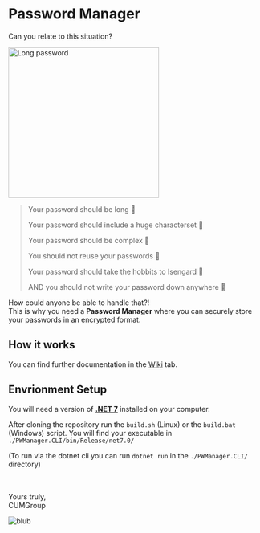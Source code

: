 # Password Manager

Can you relate to this situation?

<img alt="Long password" width=300 src="https://media.tenor.com/2rRWFDtWwDAAAAAd/samsung-passcode.gif"></img>

> Your password should be long 🐍
> 
> Your password should include a huge characterset 💬
>
> Your password should be complex 🎇
>
> You should not reuse your passwords 🔁
> 
> Your password should take the hobbits to Isengard 💍
> 
> AND you should not write your password down anywhere 🧠

How could anyone be able to handle that?!<br>
This is why you need a **Password Manager** where you can securely store your passwords in an encrypted format.

## How it works
You can find further documentation in the [Wiki](https://github.com/CUMGroup/PWManager/wiki) tab.

## Envrionment Setup
You will need a version of [**.NET 7**](https://dotnet.microsoft.com/en-us/download/dotnet/7.0) installed on your computer.

After cloning the repository run the `build.sh` (Linux) or the `build.bat` (Windows) script. You will find your executable in `./PWManager.CLI/bin/Release/net7.0/`

(To run via the dotnet cli you can run `dotnet run` in the `./PWManager.CLI/` directory)

<br><br>
Yours truly,<br>
CUMGroup

![blub](https://media.tenor.com/FhQIPJcIPzIAAAAd/watching-you-markiplier.gif)
